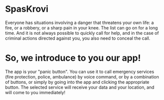 # SpasKrovi
Everyone has situations involving a danger that threatens your own life: a fire, or a robbery, or a sharp pain in your knee. The list can go on for a long time. And it is not always possible to quickly call for help, and in the case of criminal actions directed against you, you also need to conceal the call.
# So, we introduce to you our app!
The app is your "panic button". You can use it to call emergency services (fire protection, police, ambulance) by voice command, or by a combination of buttons, or simply by going into the app and clicking the appropriate button. The selected service will receive your data and your location, and will come to you immediately!
